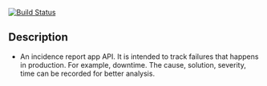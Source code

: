 [![Build Status](https://travis-ci.com/Temmyogunbo/Incidentia-Api.svg?branch=master)](https://travis-ci.com/Temmyogunbo/Incidentia-Api)

## Description
- An incidence report app API. It is intended to track failures that  happens in production. For example, downtime. The cause, solution, severity, time can be recorded for better analysis. 